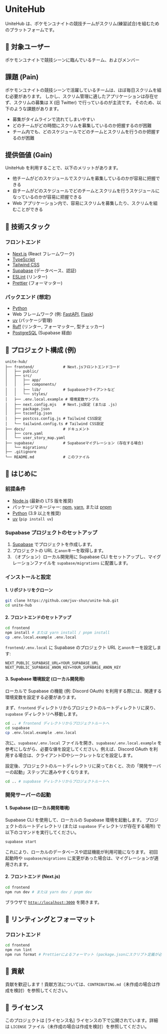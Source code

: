 # UniteHub

UniteHub は、ポケモンユナイトの競技チームがスクリム(練習試合)を組むためのプラットフォームです。

## 🎯 対象ユーザー

ポケモンユナイトで競技シーンに臨んでいるチーム、およびメンバー

## 課題 (Pain)

ポケモンユナイトの競技シーンで活躍しているチームは、ほぼ毎日スクリムを組む必要があります。
しかし、スクリム管理に適したアプリケーションは存在せず、スクリムの募集は X (旧 Twitter) で行っているのが主流です。
そのため、以下のような課題があります。

- 募集がタイムラインで流れてしまいやすい
- どのチームがどの時間にスクリムを募集しているのか把握するのが困難
- チーム内でも、どのスケジュールでどのチームとスクリムを行うのか把握するのが困難

## 提供価値 (Gain)

UniteHub を利用することで、以下のメリットがあります。

- 他チームがどのスケジュールでスクリムを募集しているのかが容易に把握できる
- 自チームがどのスケジュールでどのチームとスクリムを行うスケジュールになっているのかが容易に把握できる
- Web アプリケーション内で、容易にスクリムを募集したり、スクリムを組むことができる

## 🚀 技術スタック

### フロントエンド

- [Next.js](https://nextjs.org/) (React フレームワーク)
- [TypeScript](https://www.typescriptlang.org/)
- [Tailwind CSS](https://tailwindcss.com/)
- [Supabase](https://supabase.io/) (データベース、認証)
- [ESLint](https://eslint.org/) (リンター)
- [Prettier](https://prettier.io/) (フォーマッター)

### バックエンド (想定)

- [Python](https://www.python.org/)
- Web フレームワーク (例: [FastAPI](https://fastapi.tiangolo.com/), [Flask](https://flask.palletsprojects.com/))
- [uv](https://github.com/astral-sh/uv) (パッケージ管理)
- [Ruff](https://github.com/astral-sh/ruff) (リンター, フォーマッター, 型チェッカー)
- [PostgreSQL](https://www.postgresql.org/) (Supabase 経由)

## 📁 プロジェクト構成 (例)

```
unite-hub/
├── frontend/             # Next.jsフロントエンドコード
│   ├── public/
│   ├── src/
│   │   ├── app/
│   │   ├── components/
│   │   ├── lib/          # Supabaseクライアントなど
│   │   └── styles/
│   ├── .env.local.example # 環境変数サンプル
│   ├── next.config.mjs   # Next.js設定 (または .js)
│   ├── package.json
│   ├── tsconfig.json
│   ├── postcss.config.js # Tailwind CSS設定
│   └── tailwind.config.ts # Tailwind CSS設定
├── docs/                 # ドキュメント
│   ├── core.yaml
│   └── user_story_map.yaml
├── supabase/             # Supabaseマイグレーション (存在する場合)
│   └── migrations/
├── .gitignore
└── README.md             # このファイル
```

## 🏁 はじめに

### 前提条件

- [Node.js](https://nodejs.org/) (最新の LTS 版を推奨)
- パッケージマネージャー: [npm](https://www.npmjs.com/), [yarn](https://yarnpkg.com/), または [pnpm](https://pnpm.io/)
- [Python](https://www.python.org/) (3.9 以上を推奨)
- [uv](https://github.com/astral-sh/uv) (`pip install uv`)

### Supabase プロジェクトのセットアップ

1.  [Supabase](https://supabase.com/) でプロジェクトを作成します。
2.  プロジェクトの URL と`anon`キーを取得します。
3.  （オプション）ローカル開発用に Supabase CLI をセットアップし、マイグレーションファイルを `supabase/migrations` に配置します。

### インストールと設定

#### 1. リポジトリをクローン

```bash
git clone https://github.com/juv-shun/unite-hub.git
cd unite-hub
```

#### 2. フロントエンドのセットアップ

```bash
cd frontend
npm install # または yarn install / pnpm install
cp .env.local.example .env.local
```

`frontend/.env.local` に Supabase のプロジェクト URL と`anon`キーを設定します:

```env
NEXT_PUBLIC_SUPABASE_URL=YOUR_SUPABASE_URL
NEXT_PUBLIC_SUPABASE_ANON_KEY=YOUR_SUPABASE_ANON_KEY
```

#### 3. Supabase 環境設定 (ローカル開発用)

ローカルで Supabase の機能 (例: Discord OAuth) を利用する際には、関連する環境変数を設定する必要があります。

まず、`frontend` ディレクトリからプロジェクトのルートディレクトリに戻り、`supabase` ディレクトリへ移動します。
```bash
cd .. # frontend ディレクトリからプロジェクトルートへ
cd supabase
cp .env.local.example .env.local
```

次に、`supabase/.env.local` ファイルを開き、`supabase/.env.local.example` を参考にしながら、必要な値を設定してください。例えば、Discord OAuth を利用する場合は、クライアントIDやシークレットなどを設定します。

設定後、プロジェクトのルートディレクトリに戻っておくと、次の「開発サーバーの起動」ステップに進みやすくなります。
```bash
cd .. # supabase ディレクトリからプロジェクトルートへ
```

### 開発サーバーの起動

#### 1. Supabase (ローカル開発環境)

Supabase CLI を使用して、ローカルの Supabase 環境を起動します。
プロジェクトのルートディレクトリ (または `supabase` ディレクトリが存在する場所) で以下のコマンドを実行してください。

```bash
supabase start
```

これにより、ローカルのデータベースや認証機能が利用可能になります。
初回起動時や `supabase/migrations` に変更があった場合は、マイグレーションが適用されます。

#### 2. フロントエンド (Next.js)

```bash
cd frontend
npm run dev # または yarn dev / pnpm dev
```

ブラウザで [`http://localhost:3000`](http://localhost:3000) を開きます。

## 🔧 リンティングとフォーマット

### フロントエンド

```bash
cd frontend
npm run lint
npm run format # Prettierによるフォーマット (package.jsonにスクリプト定義が必要)
```

## 🤝 貢献

貢献を歓迎します！貢献方法については、`CONTRIBUTING.md`（未作成の場合は作成を検討）を参照してください。

## 📜 ライセンス

このプロジェクトは [ライセンス名] ライセンスの下で公開されています。詳細は `LICENSE` ファイル（未作成の場合は作成を検討）を参照してください。

